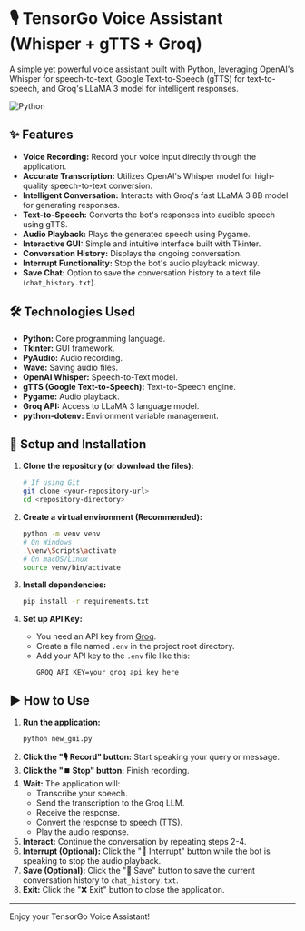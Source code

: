 # 🎙️ TensorGo Voice Assistant (Whisper + gTTS + Groq)

A simple yet powerful voice assistant built with Python, leveraging OpenAI's Whisper for speech-to-text, Google Text-to-Speech (gTTS) for text-to-speech, and Groq's LLaMA 3 model for intelligent responses.

![Python](https://img.shields.io/badge/Python-3.9%2B-blue?style=flat-square&logo=python&logoColor=white)

## ✨ Features

*   **Voice Recording:** Record your voice input directly through the application.
*   **Accurate Transcription:** Utilizes OpenAI's Whisper model for high-quality speech-to-text conversion.
*   **Intelligent Conversation:** Interacts with Groq's fast LLaMA 3 8B model for generating responses.
*   **Text-to-Speech:** Converts the bot's responses into audible speech using gTTS.
*   **Audio Playback:** Plays the generated speech using Pygame.
*   **Interactive GUI:** Simple and intuitive interface built with Tkinter.
*   **Conversation History:** Displays the ongoing conversation.
*   **Interrupt Functionality:** Stop the bot's audio playback midway.
*   **Save Chat:** Option to save the conversation history to a text file (`chat_history.txt`).

## 🛠️ Technologies Used

*   **Python:** Core programming language.
*   **Tkinter:** GUI framework.
*   **PyAudio:** Audio recording.
*   **Wave:** Saving audio files.
*   **OpenAI Whisper:** Speech-to-Text model.
*   **gTTS (Google Text-to-Speech):** Text-to-Speech engine.
*   **Pygame:** Audio playback.
*   **Groq API:** Access to LLaMA 3 language model.
*   **python-dotenv:** Environment variable management.

## 🚀 Setup and Installation

1.  **Clone the repository (or download the files):**
    ```bash
    # If using Git
    git clone <your-repository-url>
    cd <repository-directory>
    ```

2.  **Create a virtual environment (Recommended):**
    ```bash
    python -m venv venv
    # On Windows
    .\venv\Scripts\activate
    # On macOS/Linux
    source venv/bin/activate
    ```

3.  **Install dependencies:**
    ```bash
    pip install -r requirements.txt
    ```

4.  **Set up API Key:**
    *   You need an API key from [Groq](https://console.groq.com/keys).
    *   Create a file named `.env` in the project root directory.
    *   Add your API key to the `.env` file like this:
        ```
        GROQ_API_KEY=your_groq_api_key_here
        ```

## ▶️ How to Use

1.  **Run the application:**
    ```bash
    python new_gui.py
    ```
2.  **Click the "🎙️ Record" button:** Start speaking your query or message.
3.  **Click the "⏹️ Stop" button:** Finish recording.
4.  **Wait:** The application will:
    *   Transcribe your speech.
    *   Send the transcription to the Groq LLM.
    *   Receive the response.
    *   Convert the response to speech (TTS).
    *   Play the audio response.
5.  **Interact:** Continue the conversation by repeating steps 2-4.
6.  **Interrupt (Optional):** Click the "🛑 Interrupt" button while the bot is speaking to stop the audio playback.
7.  **Save (Optional):** Click the "💾 Save" button to save the current conversation history to `chat_history.txt`.
8.  **Exit:** Click the "❌ Exit" button to close the application.

---

Enjoy your TensorGo Voice Assistant! 